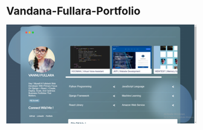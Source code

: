 # Vandana-Fullara-Portfolio

![Portfolio SS](https://github.com/vandana3fullara/Vandana-Fullara-Portfolio/blob/master/Portfolio%20SS.PNG)
